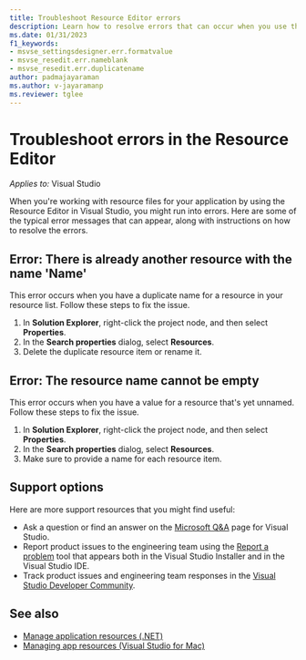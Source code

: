 ```yaml
---
title: Troubleshoot Resource Editor errors
description: Learn how to resolve errors that can occur when you use the Resource Editor. 
ms.date: 01/31/2023
f1_keywords:
- msvse_settingsdesigner.err.formatvalue
- msvse_resedit.err.nameblank
- msvse_resedit.err.duplicatename
author: padmajayaraman
ms.author: v-jayaramanp
ms.reviewer: tglee
---
```


# Troubleshoot errors in the Resource Editor

_Applies to:_&nbsp;Visual Studio

When you're working with resource files for your application by using the Resource Editor in Visual Studio, you might run into errors. Here are some of the typical error messages that can appear, along with instructions on how to resolve the errors.

## Error: There is already another resource with the name 'Name'

This error occurs when you have a duplicate name for a resource in your resource list. Follow these steps to fix the issue.

1. In **Solution Explorer**, right-click the project node, and then select **Properties**.
1. In the **Search properties** dialog, select **Resources**.
1. Delete the duplicate resource item or rename it.

## Error: The resource name cannot be empty

This error occurs when you have a value for a resource that's yet unnamed. Follow these steps to fix the issue.

1. In **Solution Explorer**, right-click the project node, and then select **Properties**.
1. In the **Search properties** dialog, select **Resources**.
1. Make sure to provide a name for each resource item.

## Support options

Here are more support resources that you might find useful:

- Ask a question or find an answer on the [Microsoft Q&A](/answers/tags/176/vs) page for Visual Studio.
- Report product issues to the engineering team using the [Report a problem](/visualstudio/ide/how-to-report-a-problem-with-visual-studio) tool that appears both in the Visual Studio Installer and in the Visual Studio IDE.
- Track product issues and engineering team responses in the [Visual Studio Developer Community](https://aka.ms/feedback/suggest?space=8).

## See also

- [Manage application resources (.NET)](/visualstudio/ide/managing-application-resources-dotnet)
- [Managing app resources (Visual Studio for Mac)](/visualstudio/mac/managing-app-resources)